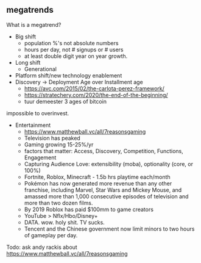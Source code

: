 ## megatrends

What is a megatrend?

- Big shift
  - population %'s not absolute numbers
  - hours per day, not # signups or # users
  - at least double digit year on year growth.
- Long shift
  - Generational
- Platform shift/new technology enablement
- Discovery -> Deployment Age over Installment age
  - https://avc.com/2015/02/the-carlota-perez-framework/
  - https://stratechery.com/2020/the-end-of-the-beginning/
  - tuur demeester 3 ages of bitcoin

impossible to overinvest.

- Entertainment
  - https://www.matthewball.vc/all/7reasonsgaming
  - Television has peaked
  - Gaming growing 15-25%/yr 
  - factors that matter: Access, Discovery, Competition, Functions, Engagement
  - Capturing Audience Love: extensibility (moba), optionality (core, or 100%)
  - Fortnite, Roblox, Minecraft - 1.5b hrs playtime each/month
  - Pokémon has now generated more revenue than any other franchise, including Marvel, Star Wars and Mickey Mouse, and amassed more than 1,000 consecutive episodes of television and more than two dozen films. 
  - By 2019 Roblox has paid $100mm to game creators
  - YouTube > Nflx/Hbo/Disney+
  - DATA. wow. holy shit. TV sucks.
  - Tencent and the Chinese government now limit minors to two hours of gameplay per day.

Todo: ask andy rackis about https://www.matthewball.vc/all/7reasonsgaming